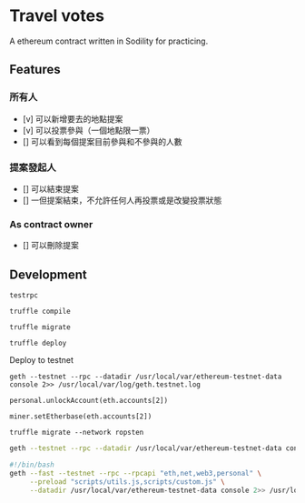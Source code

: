 # Travel votes

A ethereum contract written in Sodility for practicing.

## Features

### 所有人

- [v] 可以新增要去的地點提案
- [v] 可以投票參與（一個地點限一票）
- [] 可以看到每個提案目前參與和不參與的人數

### 提案發起人

- [] 可以結束提案
- [] 一但提案結束，不允許任何人再投票或是改變投票狀態

### As contract owner

- [] 可以刪除提案

## Development

```
testrpc

truffle compile

truffle migrate

truffle deploy
```


Deploy to testnet
```
geth --testnet --rpc --datadir /usr/local/var/ethereum-testnet-data console 2>> /usr/local/var/log/geth.testnet.log

personal.unlockAccount(eth.accounts[2])

miner.setEtherbase(eth.accounts[2])

truffle migrate --network ropsten
```


```sh
geth --testnet --rpc --datadir /usr/local/var/ethereum-testnet-data console 2>> /usr/local/var/log/geth.testnet.log
```


```sh
#!/bin/bash
geth --fast --testnet --rpc --rpcapi "eth,net,web3,personal" \
     --preload "scripts/utils.js,scripts/custom.js" \
     --datadir /usr/local/var/ethereum-testnet-data console 2>> /usr/local/var/log/geth.testnet.log
```
